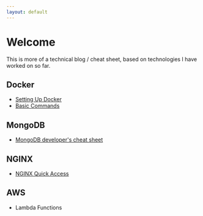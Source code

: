 ```yaml
---
layout: default
---
```


# Welcome
This is more of a technical blog / cheat sheet, based on technologies I have worked on so far.

## Docker

* [Setting Up Docker](docs/docker/docker_setup.md)
* [Basic Commands](docs/docker/basic_commands.md)

## MongoDB

* [MongoDB developer's cheat sheet](docs/mongo/developer_cheatsheet.md)

## NGINX

* [NGINX Quick Access](docs/nginx/quickaccess.md)

## AWS

* Lambda Functions
